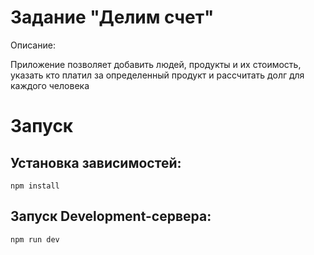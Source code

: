 # Задание "Делим счет"

Описание: 

Приложение позволяет добавить людей, продукты и их стоимость, указать кто платил за определенный продукт и рассчитать долг для каждого человека

# Запуск

## Установка зависимостей:
```
npm install
```

## Запуск Development-сервера:
```
npm run dev
```
